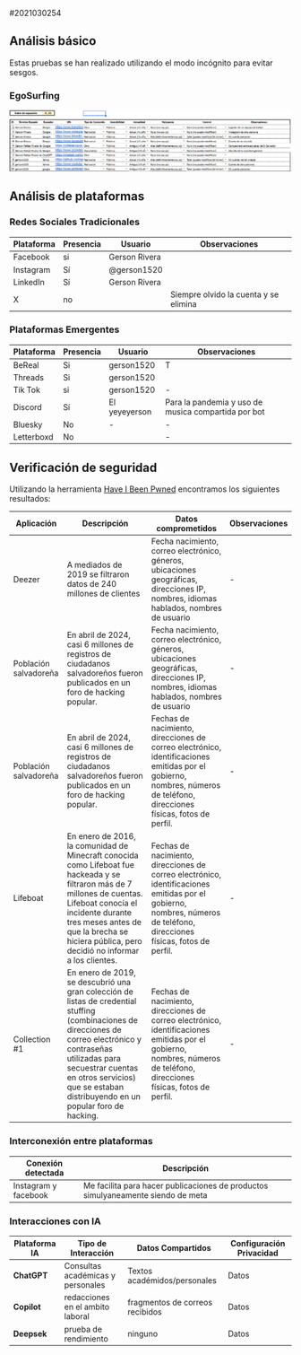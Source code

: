 #2021030254

## Análisis básico

Estas pruebas se han realizado utilizando el modo incógnito para evitar sesgos.

### EgoSurfing

![EgoSurfing](/investigaciones/individual/2021030254/EGOSURFING.png)

## Análisis de plataformas

### Redes Sociales Tradicionales
| Plataforma   | Presencia | Usuario        | Observaciones |
|--------------|-----------|----------------|---------------|
| Facebook     | si        | Gerson Rivera  |               |
| Instagram    | Sí        | @gerson1520    |               |
| LinkedIn     | Sí        | Gerson Rivera  |               |
| X            | no        |                | Siempre olvido la cuenta y se elimina|

### Plataformas Emergentes
| Plataforma   | Presencia | Usuario     | Observaciones |
|--------------|-----------|-------------|---------------|
| BeReal       | Si        | gerson1520  | T |
| Threads      | Si        | gerson1520  |               |
|Tik Tok     | si        | gerson1520           | -             |
| Discord      | Sí        | El yeyeyerson|Para la pandemia y uso de musica compartida por bot |
| Bluesky      | No        | -           | -             |
| Letterboxd   | No        |             | -             |

## Verificación de seguridad

Utilizando la herramienta [Have I Been Pwned](https://haveibeenpwned.com/) encontramos los siguientes resultados:

| Aplicación | Descripción | Datos comprometidos | Observaciones |
|------------|-------------|----------------------|---------------|
| Deezer     | A mediados de 2019 se filtraron datos de 240 millones de clientes | Fecha nacimiento, correo electrónico, géneros, ubicaciones geográficas, direcciones IP, nombres, idiomas hablados, nombres de usuario        | - |
| Población salvadoreña    | En abril de 2024, casi 6 millones de registros de ciudadanos salvadoreños fueron publicados en un foro de hacking popular. | Fecha nacimiento, correo electrónico, géneros, ubicaciones geográficas, direcciones IP, nombres, idiomas hablados, nombres de usuario | - |
| Población salvadoreña    | En abril de 2024, casi 6 millones de registros de ciudadanos salvadoreños fueron publicados en un foro de hacking popular. | Fechas de nacimiento, direcciones de correo electrónico, identificaciones emitidas por el gobierno, nombres, números de teléfono, direcciones físicas, fotos de perfil. | - |
| Lifeboat    |En enero de 2016, la comunidad de Minecraft conocida como Lifeboat fue hackeada y se filtraron más de 7 millones de cuentas. Lifeboat conocía el incidente durante tres meses antes de que la brecha se hiciera pública, pero decidió no informar a los clientes. | Fechas de nacimiento, direcciones de correo electrónico, identificaciones emitidas por el gobierno, nombres, números de teléfono, direcciones físicas, fotos de perfil. | - |
|Collection #1 |En enero de 2019, se descubrió una gran colección de listas de credential stuffing (combinaciones de direcciones de correo electrónico y contraseñas utilizadas para secuestrar cuentas en otros servicios) que se estaban distribuyendo en un popular foro de hacking. | Fechas de nacimiento, direcciones de correo electrónico, identificaciones emitidas por el gobierno, nombres, números de teléfono, direcciones físicas, fotos de perfil. | - |
### Interconexión entre plataformas

| Conexión detectada                             | Descripción                                                          |
| ---------------------------------------------- | -------------------------------------------------------------------- |
| Instagram y facebook | Me facilita para hacer publicaciones de productos simulyaneamente siendo de meta               |

### Interacciones con IA
| Plataforma IA | Tipo de Interacción | Datos Compartidos | Configuración Privacidad |
|---------------|---------------------|--------------------|--------------------------|
| **ChatGPT** | Consultas académicas y personales | Textos académidos/personales | Datos |
| **Copilot** | redacciones en el ambito laboral | fragmentos de correos recibidos |Datos |
| **Deepsek** | prueba de rendimiento | ninguno |Datos |
